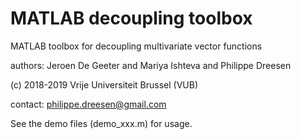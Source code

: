 # MATLAB decoupling toolbox 

MATLAB toolbox for decoupling multivariate vector functions

authors: Jeroen De Geeter and Mariya Ishteva and Philippe Dreesen

(c) 2018-2019 Vrije Universiteit Brussel (VUB)

contact: philippe.dreesen@gmail.com
 

See the demo files (demo_xxx.m) for usage.

